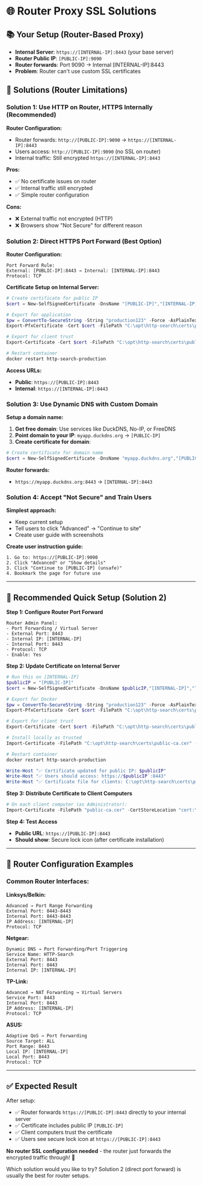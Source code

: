 # 🌐 Router Proxy SSL Solutions

## 📚 Your Setup (Router-Based Proxy)
- **Internal Server**: `https://[INTERNAL-IP]:8443` (your base server)
- **Router Public IP**: `[PUBLIC-IP]:9090` 
- **Router forwards**: Port 9090 → Internal [INTERNAL-IP]:8443
- **Problem**: Router can't use custom SSL certificates

## 🎯 Solutions (Router Limitations)

### **Solution 1: Use HTTP on Router, HTTPS Internally (Recommended)**

**Router Configuration:**
- Router forwards: `http://[PUBLIC-IP]:9090` → `https://[INTERNAL-IP]:8443`
- Users access: `http://[PUBLIC-IP]:9090` (no SSL on router)
- Internal traffic: Still encrypted `https://[INTERNAL-IP]:8443`

**Pros:**
- ✅ No certificate issues on router
- ✅ Internal traffic still encrypted
- ✅ Simple router configuration

**Cons:**
- ❌ External traffic not encrypted (HTTP)
- ❌ Browsers show "Not Secure" for different reason

### **Solution 2: Direct HTTPS Port Forward (Best Option)**

**Router Configuration:**
```
Port Forward Rule:
External: [PUBLIC-IP]:8443 → Internal: [INTERNAL-IP]:8443
Protocol: TCP
```

**Certificate Setup on Internal Server:**
```powershell
# Create certificate for public IP
$cert = New-SelfSignedCertificate -DnsName "[PUBLIC-IP]","[INTERNAL-IP]","localhost" -CertStoreLocation "cert:\LocalMachine\My" -Subject "CN=[PUBLIC-IP]"

# Export for application
$pw = ConvertTo-SecureString -String "production123" -Force -AsPlainText
Export-PfxCertificate -Cert $cert -FilePath "C:\opt\http-search\certs\production.p12" -Password $pw -Force

# Export for client trust
Export-Certificate -Cert $cert -FilePath "C:\opt\http-search\certs\public-ca.cer" -Force

# Restart container
docker restart http-search-production
```

**Access URLs:**
- **Public**: `https://[PUBLIC-IP]:8443`
- **Internal**: `https://[INTERNAL-IP]:8443`

### **Solution 3: Use Dynamic DNS with Custom Domain**

**Setup a domain name:**
1. **Get free domain**: Use services like DuckDNS, No-IP, or FreeDNS
2. **Point domain to your IP**: `myapp.duckdns.org` → `[PUBLIC-IP]`
3. **Create certificate for domain**:

```powershell
# Create certificate for domain name
$cert = New-SelfSignedCertificate -DnsName "myapp.duckdns.org","[PUBLIC-IP]","[INTERNAL-IP]" -CertStoreLocation "cert:\LocalMachine\My" -Subject "CN=myapp.duckdns.org"
```

**Router forwards:** 
- `https://myapp.duckdns.org:8443` → `[INTERNAL-IP]:8443`

### **Solution 4: Accept "Not Secure" and Train Users**

**Simplest approach:**
- Keep current setup
- Tell users to click "Advanced" → "Continue to site"
- Create user guide with screenshots

**Create user instruction guide:**
```
1. Go to: https://[PUBLIC-IP]:9090
2. Click "Advanced" or "Show details"
3. Click "Continue to [PUBLIC-IP] (unsafe)"
4. Bookmark the page for future use
```

---

## 🚀 **Recommended Quick Setup (Solution 2)**

**Step 1: Configure Router Port Forward**
```
Router Admin Panel:
- Port Forwarding / Virtual Server
- External Port: 8443
- Internal IP: [INTERNAL-IP]
- Internal Port: 8443
- Protocol: TCP
- Enable: Yes
```

**Step 2: Update Certificate on Internal Server**
```powershell
# Run this on [INTERNAL-IP]
$publicIP = "[PUBLIC-IP]"
$cert = New-SelfSignedCertificate -DnsName $publicIP,"[INTERNAL-IP]","localhost","base" -CertStoreLocation "cert:\LocalMachine\My" -Subject "CN=$publicIP" -NotAfter (Get-Date).AddYears(1)

# Export for Docker
$pw = ConvertTo-SecureString -String "production123" -Force -AsPlainText
Export-PfxCertificate -Cert $cert -FilePath "C:\opt\http-search\certs\production.p12" -Password $pw -Force

# Export for client trust
Export-Certificate -Cert $cert -FilePath "C:\opt\http-search\certs\public-ca.cer" -Force

# Install locally as trusted
Import-Certificate -FilePath "C:\opt\http-search\certs\public-ca.cer" -CertStoreLocation "cert:\LocalMachine\Root"

# Restart container
docker restart http-search-production

Write-Host "✅ Certificate updated for public IP: $publicIP"
Write-Host "✅ Users should access: https://$publicIP`:8443"
Write-Host "✅ Certificate file for clients: C:\opt\http-search\certs\public-ca.cer"
```

**Step 3: Distribute Certificate to Client Computers**
```powershell
# On each client computer (as Administrator):
Import-Certificate -FilePath "public-ca.cer" -CertStoreLocation "cert:\LocalMachine\Root"
```

**Step 4: Test Access**
- **Public URL**: `https://[PUBLIC-IP]:8443`
- **Should show**: Secure lock icon (after certificate installation)

---

## 🔧 **Router Configuration Examples**

### **Common Router Interfaces:**

**Linksys/Belkin:**
```
Advanced → Port Range Forwarding
External Port: 8443-8443
Internal Port: 8443-8443 
IP Address: [INTERNAL-IP]
Protocol: TCP
```

**Netgear:**
```
Dynamic DNS → Port Forwarding/Port Triggering
Service Name: HTTP-Search
External Port: 8443
Internal Port: 8443
Internal IP: [INTERNAL-IP]
```

**TP-Link:**
```
Advanced → NAT Forwarding → Virtual Servers
Service Port: 8443
Internal Port: 8443
IP Address: [INTERNAL-IP]
Protocol: TCP
```

**ASUS:**
```
Adaptive QoS → Port Forwarding
Source Target: ALL
Port Range: 8443
Local IP: [INTERNAL-IP]
Local Port: 8443
Protocol: TCP
```

---

## ✅ **Expected Result**

After setup:
- ✅ Router forwards `https://[PUBLIC-IP]:8443` directly to your internal server
- ✅ Certificate includes public IP `[PUBLIC-IP]`
- ✅ Client computers trust the certificate
- ✅ Users see secure lock icon at `https://[PUBLIC-IP]:8443`

**No router SSL configuration needed** - the router just forwards the encrypted traffic through! 🎉

Which solution would you like to try? Solution 2 (direct port forward) is usually the best for router setups.